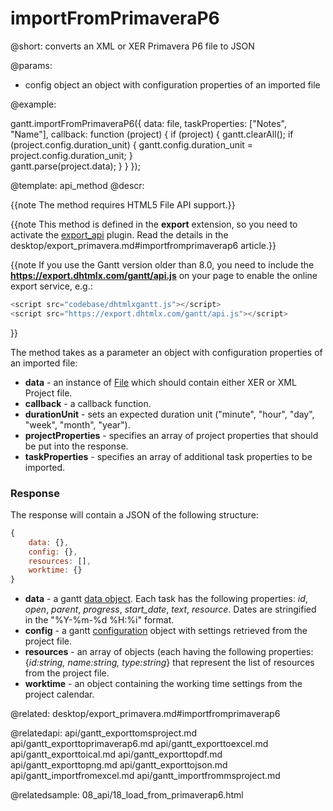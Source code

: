 importFromPrimaveraP6
=============


@short:
	converts an XML or XER Primavera P6 file to JSON

@params:
- config		object		an object with configuration properties of an imported file


@example:

gantt.importFromPrimaveraP6({
	data: file,
    taskProperties: ["Notes", "Name"],
    callback: function (project) {
    	if (project) {
        	gantt.clearAll();
            if (project.config.duration_unit) {
            	gantt.config.duration_unit = project.config.duration_unit;
            }                    
            gantt.parse(project.data);
        }
     }
});


@template:	api_method
@descr:

{{note The method requires HTML5 File API support.}}

{{note This method is defined in the **export** extension, so you need to activate the [export_api](desktop/extensions_list.md#exportservice) plugin. Read the details in the desktop/export_primavera.md#importfromprimaverap6 article.}}

{{note If you use the Gantt version older than 8.0, you need to include the **https://export.dhtmlx.com/gantt/api.js** on your page to enable the online export service, e.g.:

~~~js
<script src="codebase/dhtmlxgantt.js"></script>
<script src="https://export.dhtmlx.com/gantt/api.js"></script>
~~~
}}

The method takes as a parameter an object with configuration properties of an imported file:

- **data** - an instance of [File](https://developer.mozilla.org/en-US/docs/Web/API/File) which should contain either XER or XML Project file.
- **callback** - a callback function.
- **durationUnit** - sets an expected duration unit ("minute", "hour", "day", "week", "month", "year").
- **projectProperties** - specifies an array of project properties that should be put into the response.
- **taskProperties** - specifies an array of additional task properties to be imported.

### Response

The response will contain a JSON of the following structure:

~~~js
{
    data: {},
    config: {},
    resources: [],
    worktime: {}
}
~~~

- **data** - a gantt [data object](desktop/supported_data_formats.md#json). Each task has the following properties: *id*, *open*, *parent*, *progress*, *start_date*, *text*, *resource*. 
Dates are stringified in the "%Y-%m-%d %H:%i" format. 
- **config** - a gantt [configuration](api/refs/gantt_props.md) object with settings retrieved from the project file.
- **resources** - an array of objects (each having the following properties: {*id:string, name:string, type:string*} that represent the list of resources from the project file.
- **worktime** - an object containing the working time settings from the project calendar.

@related:
desktop/export_primavera.md#importfromprimaverap6

@relatedapi:
api/gantt_exporttomsproject.md
api/gantt_exporttoprimaverap6.md
api/gantt_exporttoexcel.md
api/gantt_exporttoical.md
api/gantt_exporttopdf.md
api/gantt_exporttopng.md
api/gantt_exporttojson.md
api/gantt_importfromexcel.md
api/gantt_importfrommsproject.md


@relatedsample:
08_api/18_load_from_primaverap6.html
